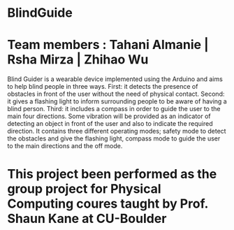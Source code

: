 # BlindGuide

# Team members : Tahani Almanie | Rsha Mirza | Zhihao Wu

Blind Guider is a wearable device implemented using the Arduino and aims to help blind people in three ways. 
  First: it detects the presence of obstacles in front of the user without the need of physical contact. 
  Second: it gives a flashing light to inform surrounding people to be aware of having a blind person. 
  Third: it includes a compass in order to guide the user to the main four directions. 
Some vibration will be provided as an indicator of detecting an object in front of the user and also to indicate 
the required direction.
It contains three different operating modes; safety mode to detect the obstacles and give the flashing light, compass 
mode to guide the user to the main directions and the off mode.

# This project been performed as the group project for Physical Computing coures taught by Prof. Shaun Kane at CU-Boulder
